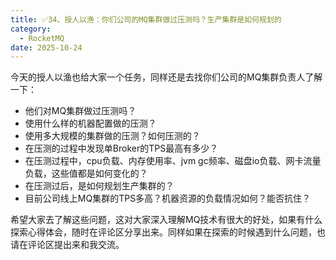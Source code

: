 ```yaml
---
title: ✅34、授人以渔：你们公司的MQ集群做过压测吗？生产集群是如何规划的
category:
  - RocketMQ
date: 2025-10-24
---
```



今天的授人以渔也给大家一个任务，同样还是去找你们公司的MQ集群负责人了解一下：

- 他们对MQ集群做过压测吗？
- 使用什么样的机器配置做的压测？
- 使用多大规模的集群做的压测？如何压测的？
- 在压测的过程中发现单Broker的TPS最高有多少？
- 在压测过程中，cpu负载、内存使用率、jvm gc频率、磁盘io负载、网卡流量负载，这些值都是如何变化的？
- 在压测过后，是如何规划生产集群的？
- 目前公司线上MQ集群的TPS多高？机器资源的负载情况如何？能否抗住？

希望大家去了解这些问题，这对大家深入理解MQ技术有很大的好处，如果有什么探索心得体会，随时在评论区分享出来。同样如果在探索的时候遇到什么问题，也请在评论区提出来和我交流。